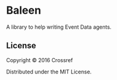# Baleen

A library to help writing Event Data agents. 

## License

Copyright © 2016 Crossref

Distributed under the MIT License.
